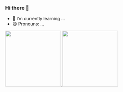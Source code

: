 ### Hi there 👋


- 🌱 I’m currently learning ...
- 😄 Pronouns: ...
<div>
<a href="https://beacons.ai/rafaballerini">
<img height="180em" src="https://github-readme-stats.vercel.app/api?username=rafaballerini&show_icons=true&theme+dracula&include_all_commits=true&count_private=true"/>
<img height="180em" src="https://github-readme-stats.vercel.app/api/top-langs/?username=rafaballerini&layout=compact&langs_count=16&theme=dracula"/>
</div>
